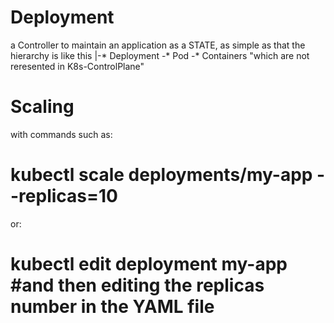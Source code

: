 # Deployment
a Controller to maintain an application as a STATE, as simple as that
the hierarchy is like this
|-* Deployment
  -* Pod
    -* Containers "which are not reresented in K8s-ControlPlane"
    
# Scaling
with commands such as:
# kubectl scale deployments/my-app --replicas=10
or:
# kubectl edit deployment my-app #and then editing the replicas number in the YAML file
